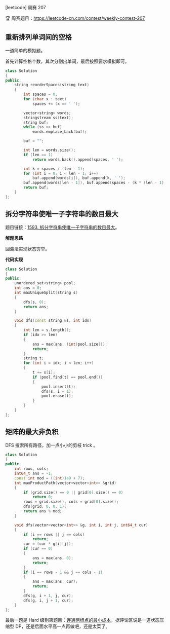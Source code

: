 [leetcode] 周赛 207 

🏆 周赛题目：https://leetcode-cn.com/contest/weekly-contest-207

## 重新排列单词间的空格

一道简单的模拟题。

首先计算空格个数，其次分割出单词，最后按照要求模拟即可。

```cpp
class Solution
{
public:
    string reorderSpaces(string text)
    {
        int spaces = 0;
        for (char x : text)
            spaces += (x == ' ');

        vector<string> words;
        stringstream ss(text);
        string buf;
        while (ss >> buf)
            words.emplace_back(buf);

        buf = "";

        int len = words.size();
        if (len == 1)
            return words.back().append(spaces, ' ');

        int k = spaces / (len - 1);
        for (int i = 0; i < len - 1; i++)
            buf.append(words[i]), buf.append(k, ' ');
        buf.append(words[len - 1]), buf.append(spaces - (k * (len - 1)), ' ');
        return buf;
    }
};
```



## 拆分字符串使唯一子字符串的数目最大

题目链接：[1593. 拆分字符串使唯一子字符串的数目最大](https://leetcode-cn.com/problems/split-a-string-into-the-max-number-of-unique-substrings/)。

**解题思路**

回溯法实现状态穷举。

**代码实现**

```cpp
class Solution
{
public:
    unordered_set<string> pool;
    int ans = 0;
    int maxUniqueSplit(string s)
    {
        dfs(s, 0);
        return ans;
    }

    void dfs(const string &s, int idx)
    {
        int len = s.length();
        if (idx >= len)
        {
            ans = max(ans, (int)pool.size());
            return;
        }
        string t;
        for (int i = idx; i < len; i++)
        {
            t += s[i];
            if (pool.find(t) == pool.end())
            {
                pool.insert(t);
                dfs(s, i + 1);
                pool.erase(t);
            }
        }
    }
};
```



## 矩阵的最大非负积

DFS 搜索所有路径，加一点小小的剪枝 trick 。

```cpp
class Solution
{
public:
    int rows, cols;
    int64_t ans = -1;
    const int mod = ((int)1e9 + 7);
    int maxProductPath(vector<vector<int>> &grid)
    {
        if (grid.size() == 0 || grid[0].size() == 0)
            return 0;
        rows = grid.size(), cols = grid[0].size();
        dfs(grid, 0, 0, 1);
        return ans % mod;
    }

    void dfs(vector<vector<int>> &g, int i, int j, int64_t cur)
    {
        if (i == rows || j == cols)
            return;
        cur = (cur * g[i][j]);
        if (cur == 0)
        {
            ans = max(ans, 0);
            return;
        }
        if (i == rows - 1 && j == cols - 1)
        {
            ans = max(ans, cur);
            return;
        }
        dfs(g, i + 1, j, cur);
        dfs(g, i, j + 1, cur);
    }
};

```



最后一题是 Hard 级别第题目：[连通两组点的最小成本](https://leetcode-cn.com/problems/minimum-cost-to-connect-two-groups-of-points/)，据评论区说是一道状态压缩型 DP，还是后面水平高一点再做吧，还是太菜了。